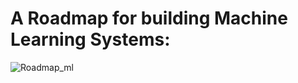 # A Roadmap for building Machine Learning Systems:

![Roadmap_ml](https://static.packt-cdn.com/products/9781801819312/graphics/Images/B17582_01_09.png)
